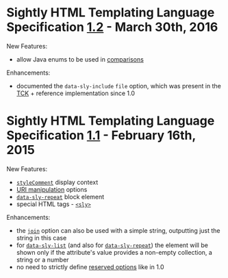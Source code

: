 Sightly HTML Templating Language Specification [1.2](https://github.com/Adobe-Marketing-Cloud/sightly-spec/tree/1.2) - March 30th, 2016
====

New Features:
* allow Java enums to be used in [comparisons](https://github.com/Adobe-Marketing-Cloud/sightly-spec/blob/1.2/SPECIFICATION.md#1142-comparison-operators)

Enhancements:
* documented the `data-sly-include` `file` option, which was present in the [TCK](https://github.com/Adobe-Marketing-Cloud/sightly-tck/blob/io.sightly.tck-1.0.0/src/main/resources/testfiles/scripts/blockstatements/include/include.html#L27) + reference implementation since 1.0

Sightly HTML Templating Language Specification [1.1](https://github.com/Adobe-Marketing-Cloud/sightly-spec/tree/1.1) - February 16th, 2015
====

New Features:
* [`styleComment`](https://github.com/Adobe-Marketing-Cloud/sightly-spec/blob/1.1/SPECIFICATION.md#121-display-context) display context
* [URI manipulation](https://github.com/Adobe-Marketing-Cloud/sightly-spec/blob/1.1/SPECIFICATION.md#125-uri-manipulation) options
* [`data-sly-repeat`](https://github.com/Adobe-Marketing-Cloud/sightly-spec/blob/1.1/SPECIFICATION.md#227-repeat) block element
* special HTML tags - [`<sly>`](https://github.com/Adobe-Marketing-Cloud/sightly-spec/blob/1.1/SPECIFICATION.md#31-sly)

Enhancements:
* the [`join`](https://github.com/Adobe-Marketing-Cloud/sightly-spec/blob/1.1/SPECIFICATION.md#124-array-join) option can also be used with a simple string, outputting just the string in this case
* for [`data-sly-list`](https://github.com/Adobe-Marketing-Cloud/sightly-spec/blob/1.1/SPECIFICATION.md#226-list) (and also for [`data-sly-repeat`](https://github.com/Adobe-Marketing-Cloud/sightly-spec/blob/1.1/SPECIFICATION.md#227-repeat)) the element will be shown only if the attribute's value provides a non-empty collection,
a string or a number
* no need to strictly define [reserved options](https://github.com/Adobe-Marketing-Cloud/sightly-spec/blob/1.0/SPECIFICATION.md#13-reserved-options) like in 1.0
